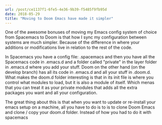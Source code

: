 ```yaml
---
url: /post/ce1137f1-6fe5-4e36-9b39-f5485f9fb95d
date: 2018-05-29
title: "Moving to Doom Emacs have made it simpler"
---
```


One of the awesome bonuses of moving my Emacs config system of choice from Spacemacs to Doom is that how I sync my configuration between systems are much simpler. Because of the difference in where your additions or modifications live in relation to the rest of the code. 

In Spacemacs you have a config file: .spacemacs and then you have all the Spacemacs code in .emacs.d and a folder called "private" in the layer folder in .emacs.d where you add your stuff. Doom on the other hand (on the develop branch) has all its code in .emacs.d and all your stuff in .doom.d. What makes the doom.d folder interesting is that in its init file is where you control what modules to load, but it is also a module of itself. Which menas that you can treat it as your private modules that adds all the extra packages you want and all your configuration. 

The great thing about this is that when you want to update or re-install your emacs setup on a machine, all you have to do is to is to clone Doom Emacs and clone / copy your doom.d folder. Instead of how you had to do it with spacemacs